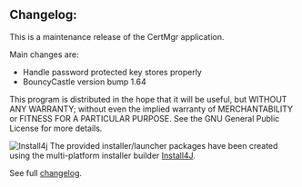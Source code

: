 ## Changelog:
This is a maintenance release of the CertMgr application.

Main changes are:
* Handle password protected key stores properly
* BouncyCastle version bump 1.64

This program is distributed in the hope that it will be useful,
but WITHOUT ANY WARRANTY; without even the implied warranty of
MERCHANTABILITY or FITNESS FOR A PARTICULAR PURPOSE.  See the
GNU General Public License for more details.

![Install4j](http://certmgr.carne.de/install4j_small.png) The provided installer/launcher packages have been created using the multi-platform installer builder [Install4J](https://www.ej-technologies.com/products/install4j/overview.html).

See full [changelog](https://github.com/hdecarne/certmgr/blob/master/CHANGELOG.md).